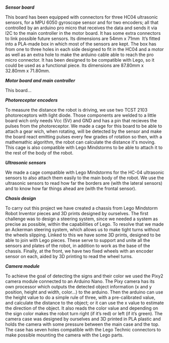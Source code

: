 ***Sensor board***

This board has been equipped with connectors for three HC04 ultrasonic sensors, for a MPU 6050 gyroscope sensor and for two encoders; all that controlled by an arduino pro micro that receives the data and sends it via I2C to the main controller in the motor board. It has some extra connectors to link possible future sensors. Its dimensions are 54mm x 71mm 
It’s fitted into a PLA-made box in which most of the sensors are kept. The box has from one to three holes in each side designed to fit in the HC04 and a motor as well as an extra hole to make the arduino cable able to reach the pro micro connector. It has been designed to be compatible with Lego, so it could be used as a functional piece. Its dimensions are 87.80mm x 32.80mm x 71.80mm.

***Motor board and main controller***

This board...

***Photoreceptor encoders***

To measure the distance the robot is driving, we use two TCST 2103 photoreceptors with light diode. Those components are welded to a little board wich only needs Vcc (5V) and GND and has a pin that recieves the pulses from the photoreceptor. We made a cage for this board to be able to attach a gear wich, when rotating, will be detected by the sensor and make the board react emitting pulses every few grades of rotation so then, with a mathemathic algorithm, the robot can calculate the distance it's moving. This cage is also compatible with Lego Mindstorms to be able to attach it to the rest of the body of the robot.

***Ultrasonic sensors***

We made a cage compatible with Lego Mindstorms for the HC-04 ultrasonic sensors to also attach them easily to the main body of the robot. We use the ultrasonic sensors to read how far the borders are (with the lateral sensors) and to know how far things ahead are (with the frontal sensor).

***Chasis design***

To carry out this project we have created a chassis from Lego Mindstorm Robot Inventor pieces and 3D prints designed by ourselves.
The first challenge was to design a steering system, since we needed a system as precise as possible, within the capabilities of Lego. To resolve that we made an Ackerman steering system, which allows us to make tight turns without the wheels slipping. Linked to this we have some 3D prints, designed to be able to join with Lego pieces. These serve to support and unite all the sensors and plates of the robot, in addition to work as the base of the chassis. Finally, at the front, we have two fixed wheels with an encoder sensor on each, aided by 3D printing to read the wheel turns.

***Camera module***

To achieve the goal of detecting the signs and their color we used the Pixy2 camera module connected to an Arduino Nano. The Pixy camera has its own processor which outputs the detected object information (x and y position, height and width, color…) to the arduino. Then the arduino can use the height value to do a simple rule of three, with a pre-calibrated value, and calculate the distance to the object; or it can use the x value to estimate the direction of the object. It also reads the color value and depending on the sign color makes the robot turn right (if it’s red) or left (if it’s green).
The camera case was designed by ourselves and 3D printed in PLA plastic and holds the camera with some pressure between the main case and the top. The case has seven holes compatible with the Lego Technic connectors to make possible mounting the camera with the Lego parts.
